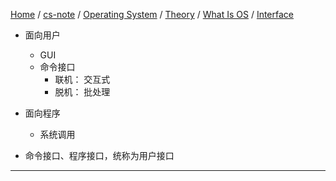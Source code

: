 [Home](https://mengxianbin.github.io) /
[cs-note](https://mengxianbin.github.io/cs-note/content) /
[Operating System](https://mengxianbin.github.io/cs-note/content/Operating%20System) /
[Theory](https://mengxianbin.github.io/cs-note/content/Operating%20System/Theory) /
[What Is OS](https://mengxianbin.github.io/cs-note/content/Operating%20System/Theory/What%20Is%20OS) /
[Interface](https://mengxianbin.github.io/cs-note/content/Operating%20System/Theory/What%20Is%20OS/Interface)

* 面向用户
    * GUI
    * 命令接口
        * 联机： 交互式
        * 脱机： 批处理

* 面向程序
    * 系统调用

* 命令接口、程序接口，统称为用户接口

---
